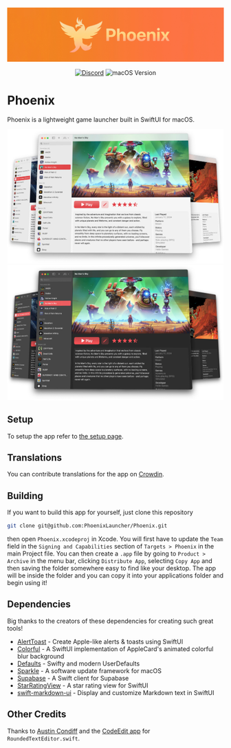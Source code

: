 ![Phoenix's Banner](/Images/phoenix-banner-small.jpg)

<div align="center">

[![Discord](https://img.shields.io/discord/1059670439917527140?style=for-the-badge&logo=discord)](https://discord.gg/S5Kje5WQ4R)
![macOS Version](https://img.shields.io/badge/macos-13%2B-brightgreen?style=for-the-badge)

</div>

# Phoenix

Phoenix is a lightweight game launcher built in SwiftUI for macOS.

![Screenshot of Phoenix in light mode](/Images/phoenix-light-triple-compressed.webp#gh-light-mode-only)
![Screenshot of Phoenix in dark mode](/Images/phoenix-dark-triple-compressed.webp#gh-dark-mode-only)

## Setup

To setup the app refer to
[the setup page](https://github.com/phoenixlauncher/phoenix/wiki/1.-Setup).

## Translations

You can contribute translations for the app on [Crowdin](https://crowdin.com/project/phoenixlauncher).

## Building

If you want to build this app for yourself, just clone this repository

```bash
git clone git@github.com:PhoenixLauncher/Phoenix.git
```

then open `Phoenix.xcodeproj` in Xcode. You will first have to update the `Team`
field in the `Signing and Capabilities` section of `Targets > Phoenix` in the
main Project file. You can then create a `.app` file by going to
`Product > Archive` in the menu bar, clicking `Distribute App`, selecting
`Copy App` and then saving the folder somewhere easy to find like your desktop.
The app will be inside the folder and you can copy it into your applications
folder and begin using it!

## Dependencies

Big thanks to the creators of these dependencies for creating such great tools!

- [AlertToast](https://github.com/elai950/AlertToast) - Create Apple-like alerts
  & toasts using SwiftUI
- [Colorful](https://github.com/Lakr233/Colorful) - A SwiftUI implementation of
  AppleCard's animated colorful blur background
- [Defaults](https://github.com/sindresorhus/Defaults) - Swifty and modern
  UserDefaults
- [Sparkle](https://github.com/sparkle-project/Sparkle) - A software update
  framework for macOS
- [Supabase](https://github.com/supabase-community/supabase-swift) - A Swift
  client for Supabase
- [StarRatingView](https://github.com/magickworx/StarRatingViewSwiftUI) - A star
  rating view for SwiftUI
- [swift-markdown-ui](https://github.com/gonzalezreal/swift-markdown-ui) -
  Display and customize Markdown text in SwiftUI

## Other Credits

Thanks to [Austin Condiff](https://twitter.com/austincondiff) and the [CodeEdit app](https://codeedit.app) for `RoundedTextEditor.swift`.
